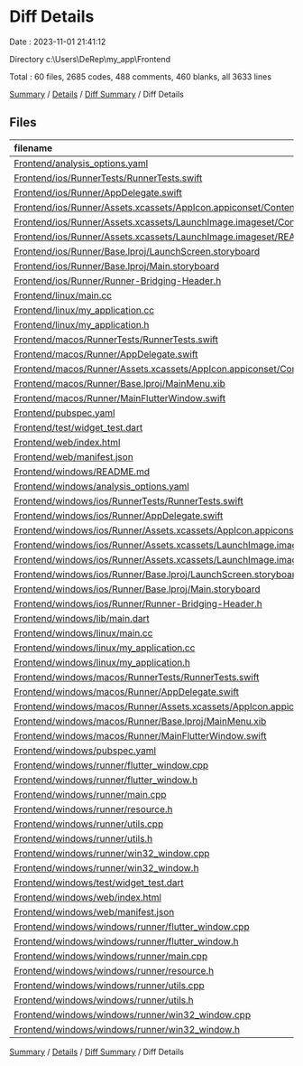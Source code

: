 # Diff Details

Date : 2023-11-01 21:41:12

Directory c:\\Users\\DeRep\\my_app\\Frontend

Total : 60 files,  2685 codes, 488 comments, 460 blanks, all 3633 lines

[Summary](results.md) / [Details](details.md) / [Diff Summary](diff.md) / Diff Details

## Files
| filename | language | code | comment | blank | total |
| :--- | :--- | ---: | ---: | ---: | ---: |
| [Frontend/analysis_options.yaml](/Frontend/analysis_options.yaml) | YAML | 3 | 23 | 4 | 30 |
| [Frontend/ios/RunnerTests/RunnerTests.swift](/Frontend/ios/RunnerTests/RunnerTests.swift) | Swift | 7 | 2 | 4 | 13 |
| [Frontend/ios/Runner/AppDelegate.swift](/Frontend/ios/Runner/AppDelegate.swift) | Swift | 12 | 0 | 2 | 14 |
| [Frontend/ios/Runner/Assets.xcassets/AppIcon.appiconset/Contents.json](/Frontend/ios/Runner/Assets.xcassets/AppIcon.appiconset/Contents.json) | JSON | 122 | 0 | 1 | 123 |
| [Frontend/ios/Runner/Assets.xcassets/LaunchImage.imageset/Contents.json](/Frontend/ios/Runner/Assets.xcassets/LaunchImage.imageset/Contents.json) | JSON | 23 | 0 | 1 | 24 |
| [Frontend/ios/Runner/Assets.xcassets/LaunchImage.imageset/README.md](/Frontend/ios/Runner/Assets.xcassets/LaunchImage.imageset/README.md) | Markdown | 3 | 0 | 2 | 5 |
| [Frontend/ios/Runner/Base.lproj/LaunchScreen.storyboard](/Frontend/ios/Runner/Base.lproj/LaunchScreen.storyboard) | XML | 36 | 1 | 1 | 38 |
| [Frontend/ios/Runner/Base.lproj/Main.storyboard](/Frontend/ios/Runner/Base.lproj/Main.storyboard) | XML | 25 | 1 | 1 | 27 |
| [Frontend/ios/Runner/Runner-Bridging-Header.h](/Frontend/ios/Runner/Runner-Bridging-Header.h) | C++ | 1 | 0 | 1 | 2 |
| [Frontend/linux/main.cc](/Frontend/linux/main.cc) | C++ | 5 | 0 | 2 | 7 |
| [Frontend/linux/my_application.cc](/Frontend/linux/my_application.cc) | C++ | 74 | 11 | 20 | 105 |
| [Frontend/linux/my_application.h](/Frontend/linux/my_application.h) | C++ | 7 | 7 | 5 | 19 |
| [Frontend/macos/RunnerTests/RunnerTests.swift](/Frontend/macos/RunnerTests/RunnerTests.swift) | Swift | 7 | 2 | 4 | 13 |
| [Frontend/macos/Runner/AppDelegate.swift](/Frontend/macos/Runner/AppDelegate.swift) | Swift | 8 | 0 | 2 | 10 |
| [Frontend/macos/Runner/Assets.xcassets/AppIcon.appiconset/Contents.json](/Frontend/macos/Runner/Assets.xcassets/AppIcon.appiconset/Contents.json) | JSON | 68 | 0 | 1 | 69 |
| [Frontend/macos/Runner/Base.lproj/MainMenu.xib](/Frontend/macos/Runner/Base.lproj/MainMenu.xib) | XML | 343 | 0 | 1 | 344 |
| [Frontend/macos/Runner/MainFlutterWindow.swift](/Frontend/macos/Runner/MainFlutterWindow.swift) | Swift | 12 | 0 | 4 | 16 |
| [Frontend/pubspec.yaml](/Frontend/pubspec.yaml) | YAML | 57 | 59 | 22 | 138 |
| [Frontend/test/widget_test.dart](/Frontend/test/widget_test.dart) | Dart | 14 | 10 | 7 | 31 |
| [Frontend/web/index.html](/Frontend/web/index.html) | HTML | 38 | 16 | 6 | 60 |
| [Frontend/web/manifest.json](/Frontend/web/manifest.json) | JSON | 35 | 0 | 1 | 36 |
| [Frontend/windows/README.md](/Frontend/windows/README.md) | Markdown | 10 | 0 | 7 | 17 |
| [Frontend/windows/analysis_options.yaml](/Frontend/windows/analysis_options.yaml) | YAML | 3 | 22 | 4 | 29 |
| [Frontend/windows/ios/RunnerTests/RunnerTests.swift](/Frontend/windows/ios/RunnerTests/RunnerTests.swift) | Swift | 7 | 2 | 4 | 13 |
| [Frontend/windows/ios/Runner/AppDelegate.swift](/Frontend/windows/ios/Runner/AppDelegate.swift) | Swift | 12 | 0 | 2 | 14 |
| [Frontend/windows/ios/Runner/Assets.xcassets/AppIcon.appiconset/Contents.json](/Frontend/windows/ios/Runner/Assets.xcassets/AppIcon.appiconset/Contents.json) | JSON | 122 | 0 | 1 | 123 |
| [Frontend/windows/ios/Runner/Assets.xcassets/LaunchImage.imageset/Contents.json](/Frontend/windows/ios/Runner/Assets.xcassets/LaunchImage.imageset/Contents.json) | JSON | 23 | 0 | 1 | 24 |
| [Frontend/windows/ios/Runner/Assets.xcassets/LaunchImage.imageset/README.md](/Frontend/windows/ios/Runner/Assets.xcassets/LaunchImage.imageset/README.md) | Markdown | 3 | 0 | 2 | 5 |
| [Frontend/windows/ios/Runner/Base.lproj/LaunchScreen.storyboard](/Frontend/windows/ios/Runner/Base.lproj/LaunchScreen.storyboard) | XML | 36 | 1 | 1 | 38 |
| [Frontend/windows/ios/Runner/Base.lproj/Main.storyboard](/Frontend/windows/ios/Runner/Base.lproj/Main.storyboard) | XML | 25 | 1 | 1 | 27 |
| [Frontend/windows/ios/Runner/Runner-Bridging-Header.h](/Frontend/windows/ios/Runner/Runner-Bridging-Header.h) | C++ | 1 | 0 | 1 | 2 |
| [Frontend/windows/lib/main.dart](/Frontend/windows/lib/main.dart) | Dart | 60 | 54 | 12 | 126 |
| [Frontend/windows/linux/main.cc](/Frontend/windows/linux/main.cc) | C++ | 5 | 0 | 2 | 7 |
| [Frontend/windows/linux/my_application.cc](/Frontend/windows/linux/my_application.cc) | C++ | 74 | 11 | 20 | 105 |
| [Frontend/windows/linux/my_application.h](/Frontend/windows/linux/my_application.h) | C++ | 7 | 7 | 5 | 19 |
| [Frontend/windows/macos/RunnerTests/RunnerTests.swift](/Frontend/windows/macos/RunnerTests/RunnerTests.swift) | Swift | 7 | 2 | 4 | 13 |
| [Frontend/windows/macos/Runner/AppDelegate.swift](/Frontend/windows/macos/Runner/AppDelegate.swift) | Swift | 8 | 0 | 2 | 10 |
| [Frontend/windows/macos/Runner/Assets.xcassets/AppIcon.appiconset/Contents.json](/Frontend/windows/macos/Runner/Assets.xcassets/AppIcon.appiconset/Contents.json) | JSON | 68 | 0 | 1 | 69 |
| [Frontend/windows/macos/Runner/Base.lproj/MainMenu.xib](/Frontend/windows/macos/Runner/Base.lproj/MainMenu.xib) | XML | 343 | 0 | 1 | 344 |
| [Frontend/windows/macos/Runner/MainFlutterWindow.swift](/Frontend/windows/macos/Runner/MainFlutterWindow.swift) | Swift | 12 | 0 | 4 | 16 |
| [Frontend/windows/pubspec.yaml](/Frontend/windows/pubspec.yaml) | YAML | 16 | 60 | 15 | 91 |
| [Frontend/windows/runner/flutter_window.cpp](/Frontend/windows/runner/flutter_window.cpp) | C++ | 49 | 7 | 16 | 72 |
| [Frontend/windows/runner/flutter_window.h](/Frontend/windows/runner/flutter_window.h) | C++ | 20 | 5 | 9 | 34 |
| [Frontend/windows/runner/main.cpp](/Frontend/windows/runner/main.cpp) | C++ | 30 | 4 | 10 | 44 |
| [Frontend/windows/runner/resource.h](/Frontend/windows/runner/resource.h) | C++ | 9 | 6 | 2 | 17 |
| [Frontend/windows/runner/utils.cpp](/Frontend/windows/runner/utils.cpp) | C++ | 54 | 2 | 10 | 66 |
| [Frontend/windows/runner/utils.h](/Frontend/windows/runner/utils.h) | C++ | 8 | 6 | 6 | 20 |
| [Frontend/windows/runner/win32_window.cpp](/Frontend/windows/runner/win32_window.cpp) | C++ | 210 | 24 | 55 | 289 |
| [Frontend/windows/runner/win32_window.h](/Frontend/windows/runner/win32_window.h) | C++ | 48 | 31 | 24 | 103 |
| [Frontend/windows/test/widget_test.dart](/Frontend/windows/test/widget_test.dart) | Dart | 14 | 10 | 7 | 31 |
| [Frontend/windows/web/index.html](/Frontend/windows/web/index.html) | HTML | 38 | 16 | 6 | 60 |
| [Frontend/windows/web/manifest.json](/Frontend/windows/web/manifest.json) | JSON | 35 | 0 | 1 | 36 |
| [Frontend/windows/windows/runner/flutter_window.cpp](/Frontend/windows/windows/runner/flutter_window.cpp) | C++ | 49 | 7 | 16 | 72 |
| [Frontend/windows/windows/runner/flutter_window.h](/Frontend/windows/windows/runner/flutter_window.h) | C++ | 20 | 5 | 9 | 34 |
| [Frontend/windows/windows/runner/main.cpp](/Frontend/windows/windows/runner/main.cpp) | C++ | 30 | 4 | 10 | 44 |
| [Frontend/windows/windows/runner/resource.h](/Frontend/windows/windows/runner/resource.h) | C++ | 9 | 6 | 2 | 17 |
| [Frontend/windows/windows/runner/utils.cpp](/Frontend/windows/windows/runner/utils.cpp) | C++ | 54 | 2 | 10 | 66 |
| [Frontend/windows/windows/runner/utils.h](/Frontend/windows/windows/runner/utils.h) | C++ | 8 | 6 | 6 | 20 |
| [Frontend/windows/windows/runner/win32_window.cpp](/Frontend/windows/windows/runner/win32_window.cpp) | C++ | 210 | 24 | 55 | 289 |
| [Frontend/windows/windows/runner/win32_window.h](/Frontend/windows/windows/runner/win32_window.h) | C++ | 48 | 31 | 24 | 103 |

[Summary](results.md) / [Details](details.md) / [Diff Summary](diff.md) / Diff Details